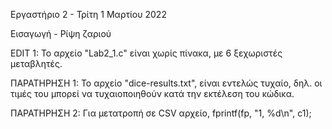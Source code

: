 Εργαστήριο 2 - Τρίτη 1 Μαρτίου 2022

Εισαγωγή - Ρίψη ζαριού


EDIT 1: Το αρχείο "Lab2_1.c" είναι χωρίς πίνακα, με 6 ξεχωριστές μεταβλητές.

ΠΑΡΑΤΗΡΗΣΗ 1: Το αρχείο "dice-results.txt", είναι εντελώς τυχαίο, δηλ. οι τιμές του μπορεί να τυχαιοποιηθούν κατά την εκτέλεση του κώδικα.

ΠΑΡΑΤΗΡΗΣΗ 2: Για μετατροπή σε CSV αρχείο, fprintf(fp, "1, %d\n", c1);
